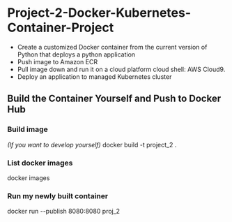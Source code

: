 # Project-2-Docker-Kubernetes-Container-Project

- Create a customized Docker container from the current version of Python that deploys a python application
- Push image to Amazon ECR
- Pull image down and run it on a cloud platform cloud shell: AWS Cloud9.
- Deploy an application to managed Kubernetes cluster

## Build the Container Yourself and Push to Docker Hub

### Build image
*(If you want to develop yourself)* 
docker build -t project_2 .

### List docker images
docker images

### Run my newly built container

docker run --publish 8080:8080 proj_2
